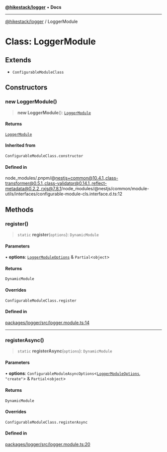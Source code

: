 [**@hikestack/logger**](/official/reference/logger/index.md) • **Docs**

***

[@hikestack/logger](/official/reference/logger/globals.md) / LoggerModule

# Class: LoggerModule

## Extends

- `ConfigurableModuleClass`

## Constructors

### new LoggerModule()

> **new LoggerModule**(): [`LoggerModule`](/official/reference/logger/classes/LoggerModule.md)

#### Returns

[`LoggerModule`](/official/reference/logger/classes/LoggerModule.md)

#### Inherited from

`ConfigurableModuleClass.constructor`

#### Defined in

node\_modules/.pnpm/@nestjs+common@10.4.1\_class-transformer@0.5.1\_class-validator@0.14.1\_reflect-metadata@0.2.2\_rxjs@7.8.1/node\_modules/@nestjs/common/module-utils/interfaces/configurable-module-cls.interface.d.ts:12

## Methods

### register()

> `static` **register**(`options`): `DynamicModule`

#### Parameters

• **options**: [`LoggerModuleOptions`](/official/reference/logger/interfaces/LoggerModuleOptions.md) & `Partial`\<`object`\>

#### Returns

`DynamicModule`

#### Overrides

`ConfigurableModuleClass.register`

#### Defined in

[packages/logger/src/logger.module.ts:14](https://github.com/hikestack/hike/blob/be0a5d8b5244742be2e4135d1259238afe0eda85/packages/logger/src/logger.module.ts#L14)

***

### registerAsync()

> `static` **registerAsync**(`options`): `DynamicModule`

#### Parameters

• **options**: `ConfigurableModuleAsyncOptions`\<[`LoggerModuleOptions`](/official/reference/logger/interfaces/LoggerModuleOptions.md), `"create"`\> & `Partial`\<`object`\>

#### Returns

`DynamicModule`

#### Overrides

`ConfigurableModuleClass.registerAsync`

#### Defined in

[packages/logger/src/logger.module.ts:20](https://github.com/hikestack/hike/blob/be0a5d8b5244742be2e4135d1259238afe0eda85/packages/logger/src/logger.module.ts#L20)
